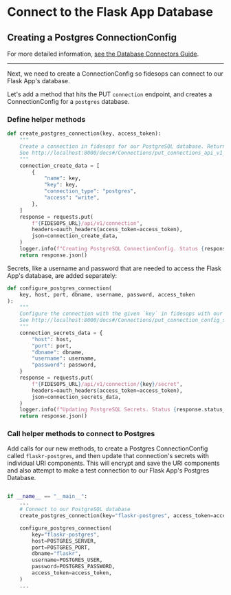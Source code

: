 # Connect to the Flask App Database

## Creating a Postgres ConnectionConfig

For more detailed information, [see the Database Connectors Guide](../guides/database_connectors.md).

---

Next, we need to create a ConnectionConfig so fidesops can connect to our Flask App's  database.

Let's add a method that hits the PUT `connection` endpoint, and creates a ConnectionConfig for a `postgres` database.

### Define helper methods

```python
def create_postgres_connection(key, access_token):
    """
    Create a connection in fidesops for our PostgreSQL database. Returns the response JSON if successful.
    See http://localhost:8000/docs#/Connections/put_connections_api_v1_connection_put
    """
    connection_create_data = [
        {
            "name": key,
            "key": key,
            "connection_type": "postgres",
            "access": "write",
        },
    ]
    response = requests.put(
        f"{FIDESOPS_URL}/api/v1/connection",
        headers=oauth_headers(access_token=access_token),
        json=connection_create_data,
    )
    logger.info(f"Creating PostgreSQL ConnectionConfig. Status {response.status_code}")
    return response.json()

```

Secrets, like a username and password that are needed to access the Flask App's database, are added separately:

```python
def configure_postgres_connection(
    key, host, port, dbname, username, password, access_token
):
    """
    Configure the connection with the given `key` in fidesops with our PostgreSQL database credentials. Returns the response JSON if successful.
    See http://localhost:8000/docs#/Connections/put_connection_config_secrets_api_v1_connection__connection_key__secret_put
    """
    connection_secrets_data = {
        "host": host,
        "port": port,
        "dbname": dbname,
        "username": username,
        "password": password,
    }
    response = requests.put(
        f"{FIDESOPS_URL}/api/v1/connection/{key}/secret",
        headers=oauth_headers(access_token=access_token),
        json=connection_secrets_data,
    )
    logger.info(f"Updating PostgreSQL Secrets. Status {response.status_code}.")
    return response.json()

```

### Call helper methods to connect to Postgres

Add calls for our new methods, to create a Postgres ConnectionConfig called `flaskr-postgres`, and 
then update that connection's secrets with individual URI components.  This will encrypt and save the URI components 
and also attempt to make a test connection to our Flask App's Postgres Database.
```python

if __name__ == "__main__":
    ...
    # Connect to our PostgreSQL database
    create_postgres_connection(key="flaskr-postgres", access_token=access_token)

    configure_postgres_connection(
        key="flaskr-postgres",
        host=POSTGRES_SERVER,
        port=POSTGRES_PORT,
        dbname="flaskr",
        username=POSTGRES_USER,
        password=POSTGRES_PASSWORD,
        access_token=access_token,
    )
    ...
```